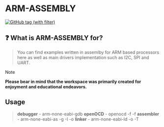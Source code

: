 # ARM-ASSEMBLY

[![GitHub tag (with filter)](https://img.shields.io/github/v/tag/PanBabinicz/arm_assembly?style=plastic&label=latest)](https://github.com/PanBabinicz/arm_assembly/releases/latest)

## ❓ What is ARM-ASSEMBLY for?

> You can find examples written in assemlby for ARM based processors here as
> well as main drivers implementation such as I2C, SPI and UART.

> [!NOTE]
> **Please bear in mind that the workspace was primarily created for enjoyment
> and educational endeavors.**

## Usage

> **debugger**  - arm-none-eabi-gdb <binary>
> **openOCD**   - openocd -f <interface-config> -f <board-config>
> **assembler** - arm-none-eabi-as -g -I <include-path> <source-file> -o <object-file>
> **linker**    - arm-none-eabi-ld <object-files> -o <binary-file> -T <linkerscript>
